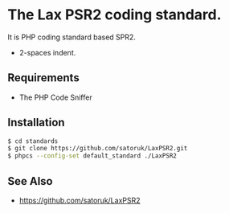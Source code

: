 The Lax PSR2 coding standard.
====

It is PHP coding standard based SPR2.

* 2-spaces indent.

## Requirements

* The PHP Code Sniffer

## Installation

```bash
$ cd standards
$ git clone https://github.com/satoruk/LaxPSR2.git
$ phpcs --config-set default_standard ./LaxPSR2
```

## See Also

* https://github.com/satoruk/LaxPSR2


